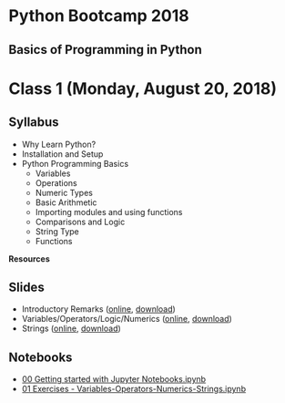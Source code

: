 # Python Bootcamp 2018

## Basics of Programming in Python

Class 1 (Monday, August 20, 2018)
=================================

Syllabus
------
- Why Learn Python?
- Installation and Setup
- Python Programming Basics
  -	Variables
  - Operations
  - Numeric Types
  - Basic Arithmetic
  -	Importing modules and using functions
  -	Comparisons and Logic
  - String Type
  -	Functions

**Resources**

Slides
------
  - Introductory Remarks ([online](https://www.slideshare.net/secret/GjvecG9I2gDX59), [download](slides/00%20Python%20Introductory%20Remarks.pptx))
  - Variables/Operators/Logic/Numerics ([online](https://www.slideshare.net/secret/GjvecG9I2gDX59), [download](slides/01%20Variables_Operators_Logic_Numerics.pptx))
  - Strings ([online](https://www.slideshare.net/secret/GjvecG9I2gDX59), [download](slides/02%20Strings.pptx))
  
Notebooks
---------
  - [00 Getting started with Jupyter Notebooks.ipynb](notebooks/00%20Getting%20started%20with%20Jupyter%20Notebooks.ipynb)
  - [01 Exercises - Variables-Operators-Numerics-Strings.ipynb](notebooks/01%20Exercises%20-%20Variables-Operators-Numerics-Strings.ipynb)
